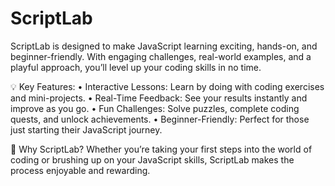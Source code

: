 # ScriptLab
ScriptLab is designed to make JavaScript learning exciting, hands-on, and beginner-friendly. With engaging challenges, real-world examples, and a playful approach, you’ll level up your coding skills in no time.

💡 Key Features:
	•	Interactive Lessons: Learn by doing with coding exercises and mini-projects.
	•	Real-Time Feedback: See your results instantly and improve as you go.
	•	Fun Challenges: Solve puzzles, complete coding quests, and unlock achievements.
	•	Beginner-Friendly: Perfect for those just starting their JavaScript journey.

🚀 Why ScriptLab?
Whether you’re taking your first steps into the world of coding or brushing up on your JavaScript skills, ScriptLab makes the process enjoyable and rewarding.
